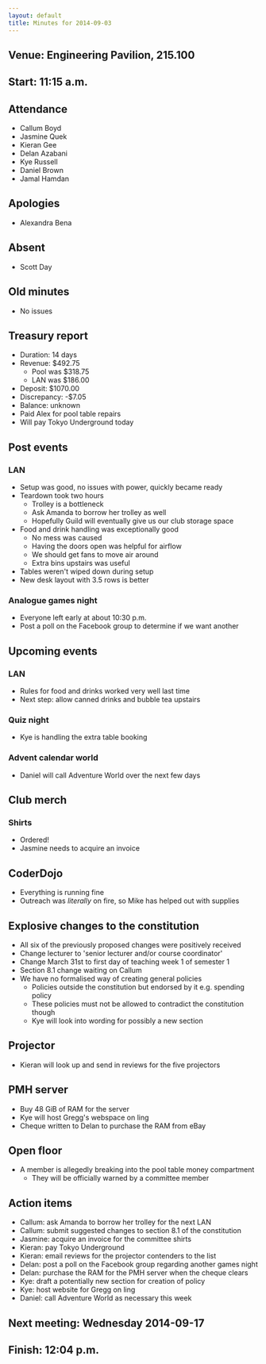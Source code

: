 ```yaml
---
layout: default
title: Minutes for 2014-09-03
---
```


## Venue: Engineering Pavilion, 215.100

## Start: <time datetime="2014-09-03T03:15Z">11:15 a.m.</time>

## Attendance

  * Callum Boyd
  * Jasmine Quek
  * Kieran Gee
  * Delan Azabani
  * Kye Russell
  * Daniel Brown
  * Jamal Hamdan

## Apologies

  * Alexandra Bena

## Absent

  * Scott Day

## Old minutes

  * No issues

## Treasury report

  * Duration: 14 days
  * Revenue: $492.75
    * Pool was $318.75
    * LAN was $186.00
  * Deposit: $1070.00
  * Discrepancy: -$7.05
  * Balance: unknown
  * Paid Alex for pool table repairs
  * Will pay Tokyo Underground today

## Post events

### LAN

  * Setup was good, no issues with power, quickly became ready
  * Teardown took two hours
    * Trolley is a bottleneck
    * Ask Amanda to borrow her trolley as well
    * Hopefully Guild will eventually give us our club storage space
  * Food and drink handling was exceptionally good
    * No mess was caused
    * Having the doors open was helpful for airflow
    * We should get fans to move air around
    * Extra bins upstairs was useful
  * Tables weren't wiped down during setup
  * New desk layout with 3.5 rows is better

### Analogue games night

  * Everyone left early at about 10:30 p.m.
  * Post a poll on the Facebook group to determine if we want another

## Upcoming events

### LAN

  * Rules for food and drinks worked very well last time
  * Next step: allow canned drinks and bubble tea upstairs

### Quiz night

  * Kye is handling the extra table booking

### Advent calendar world

  * Daniel will call Adventure World over the next few days

## Club merch

### Shirts

  * Ordered!
  * Jasmine needs to acquire an invoice

## CoderDojo

  * Everything is running fine
  * Outreach was *literally* on fire, so Mike has helped out with supplies

## Explosive changes to the constitution

  * All six of the previously proposed changes were positively received
  * Change lecturer to 'senior lecturer and/or course coordinator'
  * Change March 31st to first day of teaching week 1 of semester 1
  * Section 8.1 change waiting on Callum
  * We have no formalised way of creating general policies
    * Policies outside the constitution but endorsed by it e.g. spending policy
    * These policies must not be allowed to contradict the constitution though
    * Kye will look into wording for possibly a new section

## Projector

  * Kieran will look up and send in reviews for the five projectors

## PMH server

  * Buy 48 GiB of RAM for the server
  * Kye will host Gregg's webspace on ling
  * Cheque written to Delan to purchase the RAM from eBay

## Open floor

  * A member is allegedly breaking into the pool table money compartment
    * They will be officially warned by a committee member

## Action items

  * Callum: ask Amanda to borrow her trolley for the next LAN
  * Callum: submit suggested changes to section 8.1 of the constitution
  * Jasmine: acquire an invoice for the committee shirts
  * Kieran: pay Tokyo Underground
  * Kieran: email reviews for the projector contenders to the list
  * Delan: post a poll on the Facebook group regarding another games night
  * Delan: purchase the RAM for the PMH server when the cheque clears
  * Kye: draft a potentially new section for creation of policy
  * Kye: host website for Gregg on ling
  * Daniel: call Adventure World as necessary this week

## Next meeting: Wednesday 2014-09-17

## Finish: <time datetime="2014-09-03T04:04Z">12:04 p.m.</time>
